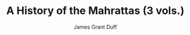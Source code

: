---
title: "A History of the Mahrattas (3 vols.)"
author: ["James Grant Duff"]
year: 1826
language: ["English"]
genre: ["Historical Literature"]
description: "A History of the Mahrattas (3 vols.) by James Grant Duff (1826 (reprints 1873–78)) - A significant work from the Colonial India - Company Rule, representing an important contribution to Indian literary and cultural heritage. Digitally preserved and freely available for research, education, and cultural appreciation."
collections: ['modern-literature']
sources:
  - name: "Internet Archive"
    url: "https://archive.org/details/in.ernet.dli.2015.281251"
    type: "other"
  - name: "Internet Archive"
    url: "https://archive.org/details/dli.ministry.02830"
    type: "other"
  - name: "library.si.edu"
    url: "https://library.si.edu/digital-library/book/historymahratta1duff"
    type: "other"
references:
  - name: "Wikipedia: James Grant Duff"
    url: "https://en.wikipedia.org/wiki/James_Grant_Duff"
    type: "wikipedia"
  - name: "Open Library: A History of the"
    url: "https://openlibrary.org/search?q=A+History+of+the+Mahrattas+3+James+Grant+Duff"
    type: "other"
featured: false
publishDate: 2025-10-30
tags: ['classical', 'literature']
---